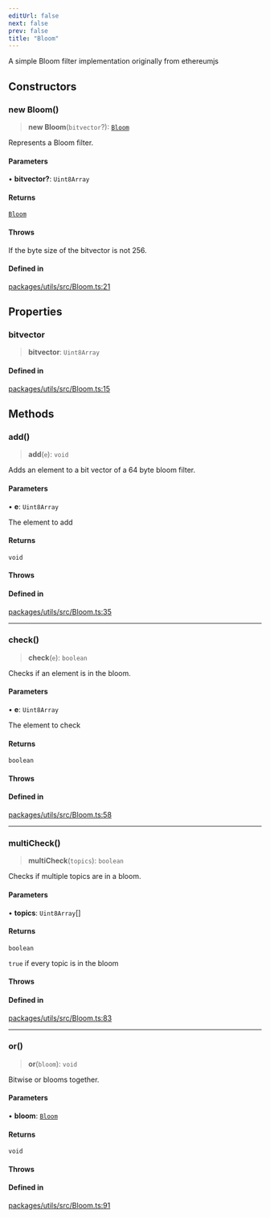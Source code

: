 ```yaml
---
editUrl: false
next: false
prev: false
title: "Bloom"
---
```


A simple Bloom filter implementation originally from ethereumjs

## Constructors

### new Bloom()

> **new Bloom**(`bitvector`?): [`Bloom`](/reference/tevm/utils/classes/bloom/)

Represents a Bloom filter.

#### Parameters

• **bitvector?**: `Uint8Array`

#### Returns

[`Bloom`](/reference/tevm/utils/classes/bloom/)

#### Throws

If the byte size of the bitvector is not 256.

#### Defined in

[packages/utils/src/Bloom.ts:21](https://github.com/qbzzt/tevm-monorepo/blob/main/packages/utils/src/Bloom.ts#L21)

## Properties

### bitvector

> **bitvector**: `Uint8Array`

#### Defined in

[packages/utils/src/Bloom.ts:15](https://github.com/qbzzt/tevm-monorepo/blob/main/packages/utils/src/Bloom.ts#L15)

## Methods

### add()

> **add**(`e`): `void`

Adds an element to a bit vector of a 64 byte bloom filter.

#### Parameters

• **e**: `Uint8Array`

The element to add

#### Returns

`void`

#### Throws

#### Defined in

[packages/utils/src/Bloom.ts:35](https://github.com/qbzzt/tevm-monorepo/blob/main/packages/utils/src/Bloom.ts#L35)

***

### check()

> **check**(`e`): `boolean`

Checks if an element is in the bloom.

#### Parameters

• **e**: `Uint8Array`

The element to check

#### Returns

`boolean`

#### Throws

#### Defined in

[packages/utils/src/Bloom.ts:58](https://github.com/qbzzt/tevm-monorepo/blob/main/packages/utils/src/Bloom.ts#L58)

***

### multiCheck()

> **multiCheck**(`topics`): `boolean`

Checks if multiple topics are in a bloom.

#### Parameters

• **topics**: `Uint8Array`[]

#### Returns

`boolean`

`true` if every topic is in the bloom

#### Throws

#### Defined in

[packages/utils/src/Bloom.ts:83](https://github.com/qbzzt/tevm-monorepo/blob/main/packages/utils/src/Bloom.ts#L83)

***

### or()

> **or**(`bloom`): `void`

Bitwise or blooms together.

#### Parameters

• **bloom**: [`Bloom`](/reference/tevm/utils/classes/bloom/)

#### Returns

`void`

#### Throws

#### Defined in

[packages/utils/src/Bloom.ts:91](https://github.com/qbzzt/tevm-monorepo/blob/main/packages/utils/src/Bloom.ts#L91)
